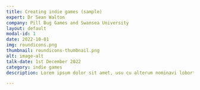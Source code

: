 ```yaml
---
title: Creating indie games (sample)
expert: Dr Sean Walton
company: Pill Bug Games and Swansea University
layout: default
modal-id: 1
date: 2022-10-01
img: roundicons.png
thumbnail: roundicons-thumbnail.png
alt: image-alt
talk-date: 1st December 2022
category: indie games
description: Lorem ipsum dolor sit amet, usu cu alterum nominavi lobortis. At duo novum diceret. Tantas apeirian vix et, usu sanctus postulant inciderint ut, populo diceret necessitatibus in vim. Cu eum dicam feugiat noluisse.

---
```

